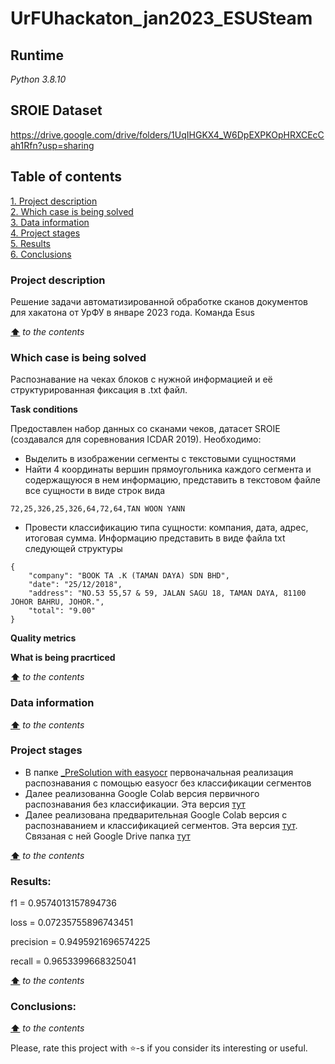 # UrFUhackaton_jan2023_ESUSteam

## **Runtime**
*Python 3.8.10*

## **SROIE Dataset**
https://drive.google.com/drive/folders/1UqIHGKX4_W6DpEXPKOpHRXCEcCah1Rfn?usp=sharing

## **Table of contents**
[1. Project description](#project-description)  
[2. Which case is being solved](#which-case-is-being-solved)  
[3. Data information](#data-information)  
[4. Project stages](#project-stages)  
[5. Results](#results)  
[6. Conclusions](#conclusions)  

### **Project description**
Решение задачи автоматизированной обработке сканов документов для хакатона от УрФУ в январе 2023 года. Команда Esus

[**⬆**](#table-of-contents) *to the contents*


### **Which case is being solved**
Распознавание на чеках блоков с нужной информацией и её структурированная фиксация в .txt файл.

**Task conditions**

Предоставлен набор данных со сканами чеков, датасет SROIE (создавался для соревнования ICDAR 2019). Необходимо:
* Выделить в изображении сегменты с текстовыми сущностями
* Найти 4 координаты вершин прямоугольника каждого сегмента и содержащуюся в нем информацию, представить в текстовом файле все сущности в виде строк вида
```
72,25,326,25,326,64,72,64,TAN WOON YANN
```
* Провести классификацию типа сущности: компания, дата, адрес, итоговая сумма. Информацию представить в виде файла txt следующей структуры
```
{
	"company": "BOOK TA .K (TAMAN DAYA) SDN BHD",
	"date": "25/12/2018",
	"address": "NO.53 55,57 & 59, JALAN SAGU 18, TAMAN DAYA, 81100 JOHOR BAHRU, JOHOR.",
	"total": "9.00"
}
```

**Quality metrics**  
   

**What is being pracrticed**
   

[**⬆**](#table-of-contents) *to the contents*

### **Data information**
   

[**⬆**](#table-of-contents) *to the contents*

### **Project stages**
* В папке [_PreSolution with easyocr](https://github.com/vvkunitskiy/UrFUhackaton_jan2023_ESUSteam/tree/main/_PreSolution%20with%20easyocr) первоначальная реализация распознавания с помощью easyocr без классификации сегментов
* Далее реализованна Google Colab версия первичного распознавания без классификации. Эта версия [тут]()
* Далее реализована предварительная Google Colab версия с распознаванием и классификацией сегментов. Эта версия [тут](https://drive.google.com/file/d/1Yqz4HqlrKp3LJg3SZBEMr20zkCgqKUo0/view?usp=sharing). Связаная с ней Google Drive папка [тут](https://drive.google.com/drive/folders/1UqIHGKX4_W6DpEXPKOpHRXCEcCah1Rfn?usp=sharing)

[**⬆**](#table-of-contents) *to the contents*

### **Results:**
f1 = 0.9574013157894736

loss = 0.07235755896743451

precision = 0.9495921696574225

recall = 0.9653399668325041

[**⬆**](#table-of-contents) *to the contents*

### **Conclusions:**
   

[**⬆**](#table-of-contents) *to the contents*


Please, rate this project with ⭐️-s if you consider its interesting or useful.


